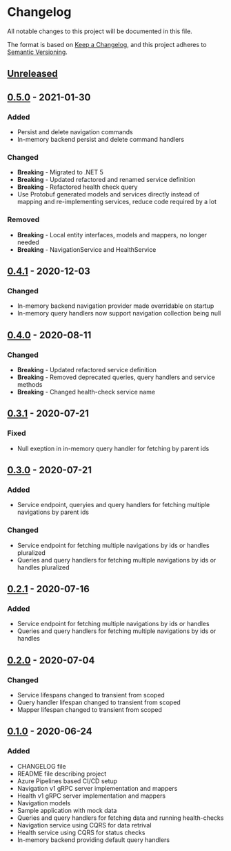 # Changelog

All notable changes to this project will be documented in this file.

The format is based on [Keep a Changelog](https://keepachangelog.com/en/1.0.0/),
and this project adheres to [Semantic Versioning](https://semver.org/spec/v2.0.0.html).

## [Unreleased]

## [0.5.0] - 2021-01-30

### Added

- Persist and delete navigation commands
- In-memory backend persist and delete command handlers

### Changed

- **Breaking** - Migrated to .NET 5
- **Breaking** - Updated refactored and renamed service definition
- **Breaking** - Refactored health check query
- Use Protobuf generated models and services directly instead of mapping and re-implementing services, reduce code required by a lot

### Removed

- **Breaking** - Local entity interfaces, models and mappers, no longer needed
- **Breaking** - NavigationService and HealthService

## [0.4.1] - 2020-12-03

### Changed

- In-memory backend navigation provider made overridable on startup
- In-memory query handlers now support navigation collection being null

## [0.4.0] - 2020-08-11

### Changed

- **Breaking** - Updated refactored service definition
- **Breaking** - Removed deprecated queries, query handlers and service methods
- **Breaking** - Changed health-check service name

## [0.3.1] - 2020-07-21

### Fixed

- Null exeption in in-memory query handler for fetching by parent ids

## [0.3.0] - 2020-07-21

### Added

- Service endpoint, queryies and query handlers for fetching multiple navigations by parent ids

### Changed

- Service endpoint for fetching multiple navigations by ids or handles pluralized
- Queries and query handlers for fetching multiple navigations by ids or handles pluralized

## [0.2.1] - 2020-07-16

### Added

- Service endpoint for fetching multiple navigations by ids or handles
- Queries and query handlers for fetching multiple navigations by ids or handles

## [0.2.0] - 2020-07-04

### Changed

- Service lifespans changed to transient from scoped
- Query handler lifespan changed to transient from scoped
- Mapper lifespan changed to transient from scoped

## [0.1.0] - 2020-06-24

### Added

- CHANGELOG file
- README file describing project
- Azure Pipelines based CI/CD setup
- Navigation v1 gRPC server implementation and mappers
- Health v1 gRPC server implementation and mappers
- Navigation models
- Sample application with mock data
- Queries and query handlers for fetching data and running health-checks
- Navigation service using CQRS for data retrival
- Health service using CQRS for status checks
- In-memory backend providing default query handlers

[unreleased]: https://github.com/SorenA/lightops-commerce-services-navigation/compare/0.5.0...develop
[0.5.0]: https://github.com/SorenA/lightops-commerce-services-navigation/tree/0.5.0
[0.4.1]: https://github.com/SorenA/lightops-commerce-services-navigation/tree/0.4.1
[0.4.0]: https://github.com/SorenA/lightops-commerce-services-navigation/tree/0.4.0
[0.3.1]: https://github.com/SorenA/lightops-commerce-services-navigation/tree/0.3.1
[0.3.0]: https://github.com/SorenA/lightops-commerce-services-navigation/tree/0.3.0
[0.2.1]: https://github.com/SorenA/lightops-commerce-services-navigation/tree/0.2.1
[0.2.0]: https://github.com/SorenA/lightops-commerce-services-navigation/tree/0.2.0
[0.1.0]: https://github.com/SorenA/lightops-commerce-services-navigation/tree/0.1.0
